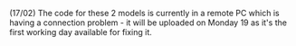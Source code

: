 (17/02) The code for these 2 models is currently in a remote PC which is having a connection problem - it will be uploaded on Monday 19 as it's the first working day available for fixing it.
